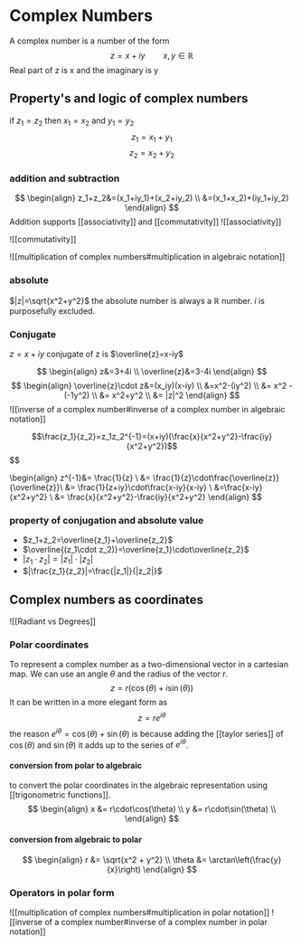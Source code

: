 # Complex Numbers
A complex number is a number of the form 
$$z=x+iy\qquad x,y \in \mathbb{R}$$
Real part of z is x and the imaginary is y
## Property's and logic of complex numbers
if $z_1=z_2$ then $x_1=x_2$ and $y_1=y_2$
$$ z_1=x_1+y_1 $$
$$z_2=x_2+y_2$$
### addition and subtraction
$$
\begin{align}
z_1+z_2&=(x_1+iy_1)+(x_2+iy_2) \\
&=(x_1+x_2)+(iy_1+iy_2) 
\end{align}
$$
Addition supports [[associativity]] and [[commutativity]]
![[associativity]]

![[commutativity]]



![[multiplication of complex numbers#multiplication in algebraic notation]]
### absolute
$|z|=\sqrt{x^2+y^2}$ 
the absolute number is always a $\mathbb{R}$ number. $i$ is purposefully excluded. 
### Conjugate
$z=x+iy$
conjugate of z is $\overline{z}=x-iy$ 

$$
\begin{align}
z&=3+4i \\
\overline{z}&=3-4i
\end{align}
$$
$$
\begin{align}
\overline{z}\cdot z&=(x_iy)(x-iy) \\
&=x^2-(iy^2) \\
&= x^2 - (-1y^2) \\
&= x^2+y^2 \\
&= |z|^2
\end{align}
$$
 ![[inverse of a complex number#inverse of a complex number in algebraic notation]]


$$\frac{z_1}{z_2}=z_1z_2^{-1}=(x+iy)(\frac{x}{x^2+y^2}-\frac{iy}{x^2+y^2})$$
$$

\begin{align}
z^{-1}&= \frac{1}{z} \\ 
&= \frac{1}{z}\cdot\frac{\overline{z}}{\overline{z}}\\
&= \frac{1}{z+iy}\cdot\frac{x-iy}{x-iy} \\
&=\frac{x-iy}{x^2+y^2} \\
&= \frac{x}{x^2+y^2}-\frac{iy}{x^2+y^2}
\end{align}
$$
### property of conjugation and absolute value
- $z_1+z_2=\overline{z_1}+\overline{z_2}$
- $\overline{(z_1\cdot z_2)}=\overline{z_1}\cdot\overline{z_2}$
- $|z_1\cdot z_2| = |z_1| \cdot |z_2|$
- $|\frac{z_1}{z_2}|=\frac{|z_1|}{|z_2|}$

## Complex numbers as coordinates 

![[Radiant vs Degrees]]

### Polar coordinates
To represent a complex number as a two-dimensional vector in a cartesian map.
We can use an angle $\theta$ and the radius of the vector $r$. 
$$z = r(\cos(\theta)+i\sin(\theta)) $$
It can be written in a more elegant form as
$$z=re^{i\theta}$$
the reason $e^{i\theta}=\cos(\theta)+\sin(\theta)$ is because adding the [[taylor series]] of $\cos(\theta)$ and $\sin(\theta)$ it adds up to the series of $e^{i\theta}$.
#### conversion from polar to algebraic
to convert the polar coordinates in the algebraic representation using [[trigonometric functions]]. 
$$
\begin{align}
x &= r\cdot\cos(\theta) \\
y &= r\cdot\sin(\theta) \\
\end{align}
$$
#### conversion from algebraic to polar
$$
\begin{align}
	r &= \sqrt{x^2 + y^2} \\
	\theta &= \arctan\left(\frac{y}{x}\right)
\end{align}
$$
### Operators in polar form
![[multiplication of complex numbers#multiplication in polar notation]]
![[inverse of a complex number#inverse of a complex number in polar notation]]
